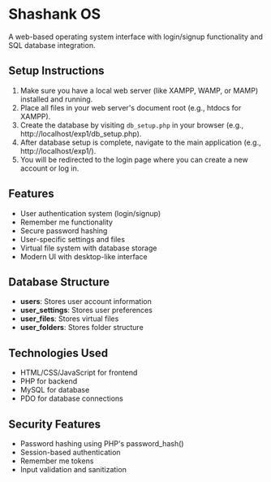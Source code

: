 # Shashank OS

A web-based operating system interface with login/signup functionality and SQL database integration.

## Setup Instructions

1. Make sure you have a local web server (like XAMPP, WAMP, or MAMP) installed and running.
2. Place all files in your web server's document root (e.g., htdocs for XAMPP).
3. Create the database by visiting `db_setup.php` in your browser (e.g., http://localhost/exp1/db_setup.php).
4. After database setup is complete, navigate to the main application (e.g., http://localhost/exp1/).
5. You will be redirected to the login page where you can create a new account or log in.

## Features

- User authentication system (login/signup)
- Remember me functionality
- Secure password hashing
- User-specific settings and files
- Virtual file system with database storage
- Modern UI with desktop-like interface

## Database Structure

- **users**: Stores user account information
- **user_settings**: Stores user preferences
- **user_files**: Stores virtual files
- **user_folders**: Stores folder structure

## Technologies Used

- HTML/CSS/JavaScript for frontend
- PHP for backend
- MySQL for database
- PDO for database connections

## Security Features

- Password hashing using PHP's password_hash()
- Session-based authentication
- Remember me tokens
- Input validation and sanitization